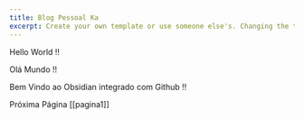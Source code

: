```yaml
---
title: Blog Pessoal Ka
excerpt: Create your own template or use someone else's. Changing the template is a matter of updating one line
---
```

Hello World !!

Olá Mundo !!

Bem Vindo ao Obsidian integrado com Github !!

Próxima Página [[pagina1]]
